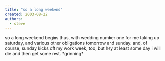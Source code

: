```yaml
---
title: "so a long weekend"
created: 2003-08-22
authors:
  - steve
---
```


so a long weekend begins thus, with wedding number one for me taking up saturday, and various other obligations tomorrow and sunday. and, of course, sunday kicks off my work week, too, but hey at least some day i will die and then get some rest. \*grinning\*

